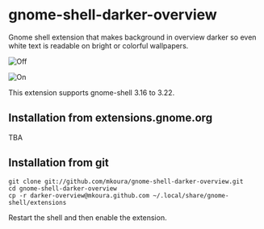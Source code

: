 # gnome-shell-darker-overview

Gnome shell extension that makes background in overview darker so even white text is readable on bright or colorful wallpapers.

![Off](https://github.com/mkoura/gnome-shell-darker-overview/raw/master/screenshot-off.png)

![On](https://github.com/mkoura/gnome-shell-darker-overview/raw/master/screenshot-on.png)

This extension supports gnome-shell 3.16 to 3.22.

## Installation from extensions.gnome.org

TBA

## Installation from git

    git clone git://github.com/mkoura/gnome-shell-darker-overview.git
    cd gnome-shell-darker-overview
    cp -r darker-overview@mkoura.github.com ~/.local/share/gnome-shell/extensions

Restart the shell and then enable the extension.
